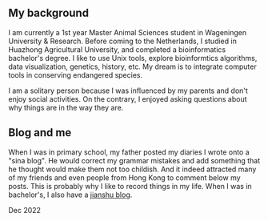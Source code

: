 ## My background

I am currently a 1st year Master Animal Sciences student in Wageningen University & Research. Before coming to the Netherlands, I studied in Huazhong Agricultural University, and completed a bioinformatics bachelor's degree. I like to use Unix tools, explore bioinformtics algorithms, data visualization, genetics, history, etc. My dream is to integrate computer tools in conserving endangered species.

I am a solitary person because I was influenced by my parents and don't enjoy social activities. On the contrary, I enjoyed asking questions about why things are in the way they are.

## Blog and me

When I was in primary school, my father posted my diaries I wrote onto a "sina blog". He would correct my grammar mistakes and add something that he thought would make them not too childish. And it indeed attracted many of my friends and even people from Hong Kong to comment below my posts. This is probably why I like to record things in my life. When I was in bachelor's, I also have a [jianshu blog](https://www.jianshu.com/p/18555ce3568e).

Dec 2022
